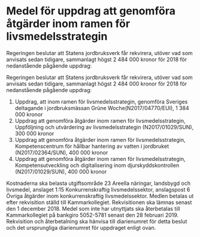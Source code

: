 # Medel för uppdrag att genomföra åtgärder inom ramen för livsmedelsstrategin

Regeringen beslutar att Statens jordbruksverk får rekvirera, utöver vad som anvisats sedan tidigare, sammanlagt högst 2 484 000 kronor för 2018 för nedanstående pågående uppdrag:

Regeringen beslutar att Statens jordbruksverk får rekvirera, utöver vad som anvisats sedan tidigare, sammanlagt högst 2 484 000 kronor för 2018 för nedanstående pågående uppdrag:

1. Uppdrag, att inom ramen för livsmedelsstrategin, genomföra Sveriges deltagande i jordbruksmässan Grüne Woche(N2017/04770/EUI), 1 384 000 kronor
2. Uppdrag att genomföra åtgärder inom ramen för livsmedelsstrategin, Uppföljning och utvärdering av livsmedelsstrategin (N2017/01029/SUN), 300 000 kronor
3. Uppdrag att genomföra åtgärder inom ramen för livsmedelsstrategin, Kompetenscentrum för hållbar hantering av vatten i jordbruket (N2017/02364/SUN), 400 000 kronor
4. Uppdrag att genomföra åtgärder inom ramen för livsmedelsstrategin, Kompetensutveckling och digitalisering inom djurskyddskontrollen (N2017/01029/SUN), 400 000 kronor

Kostnaderna ska belasta utgiftsområde 23 Areella näringar, landsbygd och livsmedel, anslaget 1:15 Konkurrenskraftig livsmedelssektor, anslagspost 6 Övriga åtgärder inom konkurrenskraftig livsmedelssektor. Medlen betalas ut efter rekvisition ställd till Kammarkollegiet. Rekvisitionen ska lämnas senast den 1 december 2018. Medel som inte har utnyttjats ska återbetalas till Kammarkollegiet på bankgiro 5052-5781 senast den 28 februari 2019. Rekvisition och återbetalning ska hänvisa till diarienumret för detta beslut och det ursprungliga diarienumret för uppdraget enligt ovan.
